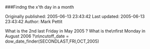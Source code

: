 ###Findng the x'th day in a month

Originally published: 2005-06-13 23:43:42
Last updated: 2005-06-13 23:43:42
Author: Mark Pettit

What is the 2nd last Friday in May 2005 ?   What is the\nfirst Monday in August 2006 ?\n\ncutoff_date = dow_date_finder(SECONDLAST,FRI,OCT,2005)